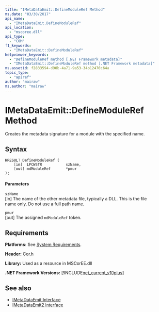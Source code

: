 ```yaml
---
title: "IMetaDataEmit::DefineModuleRef Method"
ms.date: "03/30/2017"
api_name: 
  - "IMetaDataEmit.DefineModuleRef"
api_location: 
  - "mscoree.dll"
api_type: 
  - "COM"
f1_keywords: 
  - "IMetaDataEmit::DefineModuleRef"
helpviewer_keywords: 
  - "DefineModuleRef method [.NET Framework metadata]"
  - "IMetaDataEmit::DefineModuleRef method [.NET Framework metadata]"
ms.assetid: f2833594-d90b-4a71-9a53-34b12470c64a
topic_type: 
  - "apiref"
author: "mairaw"
ms.author: "mairaw"
---
```

# IMetaDataEmit::DefineModuleRef Method
Creates the metadata signature for a module with the specified name.  
  
## Syntax  
  
```  
HRESULT DefineModuleRef (     
    [in]  LPCWSTR           szName,   
    [out] mdModuleRef       *pmur   
);  
```  
  
#### Parameters  
 `szName`  
 [in] The name of the other metadata file, typically a DLL. This is the file name only. Do not use a full path name.  
  
 `pmur`  
 [out] The assigned `mdModuleRef` token.  
  
## Requirements  
 **Platforms:** See [System Requirements](../../../../docs/framework/get-started/system-requirements.md).  
  
 **Header:** Cor.h  
  
 **Library:** Used as a resource in MSCorEE.dll  
  
 **.NET Framework Versions:** [!INCLUDE[net_current_v10plus](../../../../includes/net-current-v10plus-md.md)]  
  
## See also
- [IMetaDataEmit Interface](../../../../docs/framework/unmanaged-api/metadata/imetadataemit-interface.md)
- [IMetaDataEmit2 Interface](../../../../docs/framework/unmanaged-api/metadata/imetadataemit2-interface.md)
